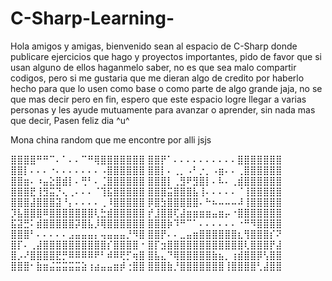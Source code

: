 # C-Sharp-Learning-

Hola amigos y amigas, bienvenido sean al espacio de C-Sharp donde publicare ejercicios que hago
y proyectos importantes, pido de favor que si usan alguno de ellos haganmelo saber, no es que sea
malo compartir codigos, pero si me gustaria que me dieran algo de credito por haberlo hecho para que
lo usen como base o como parte de algo grande jaja, no se que mas decir pero en fin, espero que este
espacio logre llegar a varias personas y les ayude mutuamente para avanzar o aprender, sin nada mas
que decir, Pasen feliz dia ^u^


Mona china random que me encontre por alli jsjs

⣿⣿⣿⣿⠛⠛⠉⠄⠁⠄⠄⠉⠛⢿⣿⣿⣿⣿⣿⣿⣿
⣿⣿⡟⠁⠄⠄⠄⠄⠄⠄⠄⠄⠄⠄⣿⣿⣿⣿⣿⣿⣿
⣿⣿⡇⠄⠄⠄⠐⠄⠄⠄⠄⠄⠄⠄⠠⣿⣿⣿⣿⣿⣿
⣿⣿⡇⠄⢀⡀⠠⠃⡐⡀⠠⣶⠄⠄⢀⣿⣿⣿⣿⣿⣿
⣿⣿⣶⠄⠰⣤⣕⣿⣾⡇⠄⢛⠃⠄⢈⣿⣿⣿⣿⣿⣿
⣿⣿⣿⡇⢀⣻⠟⣻⣿⡇⠄⠧⠄⢀⣾⣿⣿⣿⣿⣿⣿
⣿⣿⣿⣟⢸⣻⣭⡙⢄⢀⠄⠄⠄⠈⢹⣯⣿⣿⣿⣿⣿
⣿⣿⣿⣭⣿⣿⣿⣧⢸⠄⠄⠄⠄⠄⠈⢸⣿⣿⣿⣿⣿
⣿⣿⣿⣼⣿⣿⣿⣽⠘⡄⠄⠄⠄⠄⢀⠸⣿⣿⣿⣿⣿
⡿⣿⣳⣿⣿⣿⣿⣿⠄⠓⠦⠤⠤⠤⠼⢸⣿⣿⣿⣿⣿
⡹⣧⣿⣿⣿⠿⣿⣿⣿⣿⣿⣿⣿⢇⣓⣾⣿⣿⣿⣿⣿
⡞⣸⣿⣿⢏⣼⣶⣶⣶⣶⣤⣶⡤⠐⣿⣿⣿⣿⣿⣿⣿
⣯⣽⣛⠅⣾⣿⣿⣿⣿⣿⡽⣿⣧⡸⢿⣿⣿⣿⣿⣿⣿
⣿⣿⣿⡷⠹⠛⠉⠁⠄⠄⠄⠄⠄⠄⠐⠛⠻⣿⣿⣿⣿
⣿⣿⣿⠃⠄⠄⠄⠄⠄⣠⣤⣤⣤⡄⢤⣤⣤⣤⡘⠻⣿
⣿⣿⡟⠄⠄⣀⣤⣶⣿⣿⣿⣿⣿⣿⣆⢻⣿⣿⣿⡎⠝
⣿⡏⠄⢀⣼⣿⣿⣿⣿⣿⣿⣿⣿⣿⣿⡎⣿⣿⣿⣿⠐
⣿⡏⣲⣿⣿⣿⣿⣿⣿⣿⣿⣿⣿⣿⣿⢇⣿⣿⣿⡟⣼
⣿⡠⠜⣿⣿⣿⣿⣟⡛⠿⠿⠿⠿⠟⠃⠾⠿⢟⡋⢶⣿
⣿⣧⣄⠙⢿⣿⣿⣿⣿⣿⣷⣦⡀⢰⣾⣿⣿⡿⢣⣿⣿
⣿⣿⣿⠂⣷⣶⣬⣭⣭⣭⣭⣵⢰⣴⣤⣤⣶⡾⢐⣿⣿
⣿⣿⣿⣷⡘⣿⣿⣿⣿⣿⣿⣿⢸⣿⣿⣿⣿⢃⣼⣿⣿
